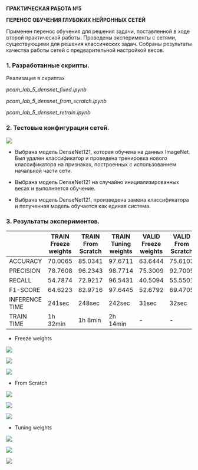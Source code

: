 **ПРАКТИЧЕСКАЯ РАБОТА №5**


**ПЕРЕНОС ОБУЧЕНИЯ ГЛУБОКИХ НЕЙРОННЫХ СЕТЕЙ**

Применен перенос обучения для решения задачи, поставленной в ходе второй практической работы. Проведены эксперименты с сетями, существующими для решения классических задач. Собраны результаты качества работы сетей с предварительной настройкой весов.


### 1. Разработанные скрипты.

Реализация в скриптах 


*pcam_lab_5_densnet_fixed.ipynb*

*pcam_lab_5_densnet_from_scratch.ipynb*

*pcam_lab_5_densnet_retrain.ipynb*


### 2. Тестовые конфигурации сетей.


![](../images/lab_5_densnet_fixed_model.png)


- Выбрана модель DenseNet121, которая обучена на данных ImageNet. Был удален классификатор и проведена тренировка нового классификатора на признаках, построенных с использованием начальной части сети.




- Выбрана модель DenseNet121 на случайно инициализированных весах и выполняется обучение.




- Выбрана модель DenseNet121, произведена замена классификатора и полученная модель обучается как единая система.




### 3. Результаты экспериментов.



|   | TRAIN Freeze weights | TRAIN From Scratch | TRAIN Tuning weights | VALID Freeze weights | VALID From Scratch | VALID Tuning weights | TEST Freeze weights | TEST From Scratch | TEST Tuning weights |
| ------------ | ------------ | ------------ | ------------ | ------------ | ------------ | ------------ | ------------ | ------------ | ------------ |
| ACCURACY | 70.0065 | 85.0341 | 97.6711 | 63.6444 | 75.6103 | 82.7331 | 68.8751 | 73.6358 | 83.847 |
| PRECISION | 78.7608 | 96.2343 | 98.7714 | 75.3009 | 92.7005 | 95.8793 | 77.2735 | 92.3026 | 96.2913 |
| RECALL | 54.7874 | 72.9217 | 96.5431 | 40.5094 | 55.5501 | 68.3731 | 53.4408 | 51.5479 | 70.3914 |
| F1-SCORE | 64.6223 | 82.9716 | 97.6445 | 52.6792 | 69.4705 | 79.8231 | 63.1844 | 66.152 | 81.3291 |
| INFERENCE TIME | 241sec | 248sec | 242sec | 31sec | 32sec | 32sec | 30sec | 31sec | 30sec |
| TRAIN TIME | 1h 32min | 1h 8min | 2h 14min | - | - | - | - | - | - |




- Freeze weights

![](../images/lab_5_densnet_fixed_loss_acc.png)

![](../images/lab_5_densnet_fixed_prec_rec.png)

![](../images/lab_5_densnet_fixed_f1.png)


- From Scratch

![](../images/lab_5_densnet_from_scratch_loss_acc.png)

![](../images/lab_5_densnet_from_scratch_prec_rec.png)

![](../images/lab_5_densnet_from_scratch_f1.png)



- Tuning weights

![](../images/lab_5_densnet_retrain_loss_acc.png)

![](../images/lab_5_densnet_retrain_prec_rec.png)

![](../images/lab_5_densnet_retrain_f1.png)

